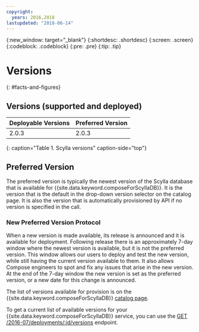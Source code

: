 ```yaml
---
copyright:
  years: 2016,2018
lastupdated: "2018-06-14"
---
```


{:new_window: target="_blank"}
{:shortdesc: .shortdesc}
{:screen: .screen}
{:codeblock: .codeblock}
{:pre: .pre}
{:tip: .tip}

# Versions 
{: #facts-and-figures}

## Versions (supported and deployed)

Deployable Versions| Preferred Version
----------|-----------
2.0.3 | 2.0.3
{: caption="Table 1. Scylla versions" caption-side="top"}

## Preferred Version

The preferred version is typically the newest version of the Scylla database that is available for {{site.data.keyword.composeForScyllaDB}}. It is the version that is the default in the drop-down version selector on the catalog page. It is also the version that is automatically provisioned by API if no version is specified in the call.

### New Preferred Version Protocol

When a new version is made available, its release is announced and it is available for deployment. Following release there is an approximately 7-day window where the newest version is available, but it is not the preferred version. This window allows our users to deploy and test the new version, while still having the current version available to them. It also allows Compose engineers to spot and fix any issues that arise in the new version. At the end of the 7-day window the new version is set as the preferred version, or a new date for this change is announced.

The list of versions available for provision is on the {{site.data.keyword.composeForScyllaDB}} [catalog page](https://{DomainName}/catalog/services/compose-for-scylladb).

To get a current list of available versions for your {{site.data.keyword.composeForScyllaDB}} service, you can use the 
[GET /2016-07/deployments/:id/versions](https://apidocs.compose.com/v1.0/reference#2016-07-get-deployments-versions) endpoint.
